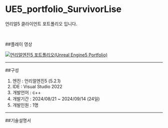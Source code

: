 # UE5_portfolio_SurvivorLise
언리얼5 클라이언트 포트폴리오 입니다.



&nbsp;

##플레이 영상

[![언리얼엔진5 포트폴리오(Unreal Engine5 Portfolio)](http://img.youtube.com/vi/sh3eEuVhegQ/0.jpg)](https://youtu.be/sh3eEuVhegQ?si=cgK1m-Z9dWvMizYW)


----------------------

##구성
1. 엔진 : 언리얼엔진5 (5.2.1)
2. IDE : Visual Studio 2022
3. 개발언어 : c++ 
4. 개발기간 : 2024/08/21 ~ 2024/09/14 (24일)
5. 개발인원 : 1명

------------------------


##기술설명서


